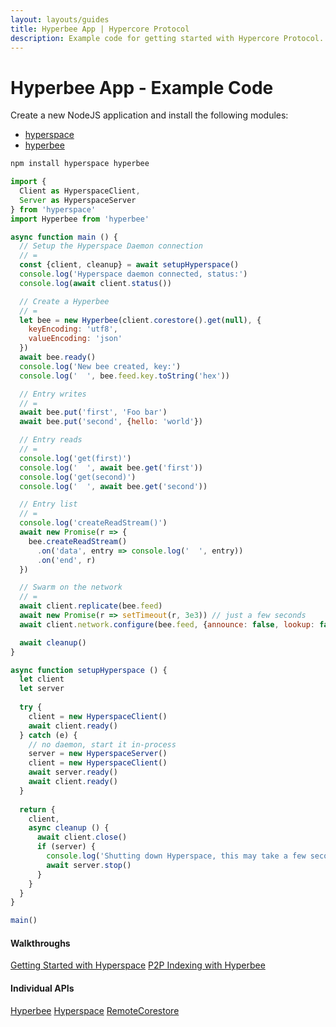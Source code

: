 ```yaml
---
layout: layouts/guides
title: Hyperbee App | Hypercore Protocol
description: Example code for getting started with Hypercore Protocol.
---
```


# Hyperbee App - Example Code

Create a new NodeJS application and install the following modules:

- [hyperspace](https://npm.im/hyperspace)
- [hyperbee](https://npm.im/hyperbee)

```bash
npm install hyperspace hyperbee
```

```js
import {
  Client as HyperspaceClient,
  Server as HyperspaceServer
} from 'hyperspace'
import Hyperbee from 'hyperbee'

async function main () {
  // Setup the Hyperspace Daemon connection
  // =
  const {client, cleanup} = await setupHyperspace()
  console.log('Hyperspace daemon connected, status:')
  console.log(await client.status())

  // Create a Hyperbee
  // =
  let bee = new Hyperbee(client.corestore().get(null), {
    keyEncoding: 'utf8',
    valueEncoding: 'json'
  })
  await bee.ready()
  console.log('New bee created, key:')
  console.log('  ', bee.feed.key.toString('hex'))

  // Entry writes
  // =
  await bee.put('first', 'Foo bar')
  await bee.put('second', {hello: 'world'})

  // Entry reads
  // =
  console.log('get(first)')
  console.log('  ', await bee.get('first'))
  console.log('get(second)')
  console.log('  ', await bee.get('second'))

  // Entry list
  // =
  console.log('createReadStream()')
  await new Promise(r => {
    bee.createReadStream()
      .on('data', entry => console.log('  ', entry))
      .on('end', r)
  })

  // Swarm on the network
  // =
  await client.replicate(bee.feed)
  await new Promise(r => setTimeout(r, 3e3)) // just a few seconds
  await client.network.configure(bee.feed, {announce: false, lookup: false})

  await cleanup()
}

async function setupHyperspace () {
  let client
  let server
  
  try {
    client = new HyperspaceClient()
    await client.ready()
  } catch (e) {
    // no daemon, start it in-process
    server = new HyperspaceServer()
    client = new HyperspaceClient()
    await server.ready()
    await client.ready()
  }
  
  return {
    client,
    async cleanup () {
      await client.close()
      if (server) {
        console.log('Shutting down Hyperspace, this may take a few seconds...')
        await server.stop()
      }
    }
  }
}

main()
```

<div class="linklists two">
  <div class="linklist">
    <h4>Walkthroughs</h4>
    <a href="../../getting-started/hyperspace/">Getting Started with Hyperspace</a>
    <a href="../../walkthroughs/hyperbee/">P2P Indexing with Hyperbee</a>
  </div>
  <div class="linklist">
    <h4>Individual APIs</h4>
    <a href="../../modules/hyperbee/">Hyperbee</a>
    <a href="../../hyperspace/">Hyperspace</a>
    <a href="../../hyperspace/corestore/">RemoteCorestore</a>
  </div>
</div>